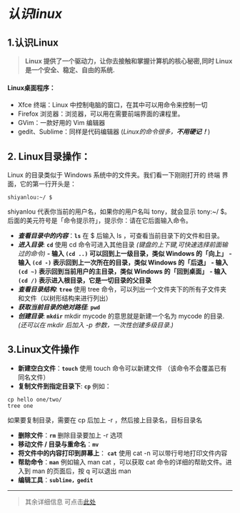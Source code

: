 # *认识linux*
## 1.认识Linux
> **Linux 提供了一个驱动力，让你去接触和掌握计算机的核心秘密,同时 Linux 是一个安全、稳定、自由的系统.**
#### Linux桌面程序：
   - Xfce 终端：Linux 中控制电脑的窗口，在其中可以用命令来控制一切
   - Firefox 浏览器：浏览器，可以用在需要前端界面的课程里。
   - GVim：一款好用的 Vim 编辑器
   - gedit、Sublime：同样是代码编辑器
(*Linux的命令很多，**不用硬记！***)
## 2. Linux目录操作：
Linux 的目录类似于 Windows 系统中的文件夹。我们看一下刚刚打开的 终端 界面，它的第一行开头是：
~~~
shiyanlou:~/ $
~~~
shiyanlou 代表你当前的用户名，如果你的用户名叫 tony，就会显示 tony:~/ $。后面的美元符号是「命令提示符」，提示你：请在它后面输入命令。

-  ***查看目录中的内容***：**`ls`**
在 $ 后输入 ls ，可查看当前目录下的文件和目录。
- ***进入目录***: **`cd`**
使用 cd 命令可进入其他目录
*(键盘的上下键,可快速选择前面输过的命令)*
   **- 输入 `(cd ..)` 可以回到上一级目录，类似 Windows 的「向上」**
   **- 输入 `(cd -)` 表示回到上一次所在的目录，类似 Windows 的「后退」**
   **- 输入 `(cd ~)` 表示回到当前用户的主目录，类似   Windows 的「回到桌面」**
   **- 输入 `(cd /)` 表示进入根目录，它是一切目录的父目录**
- ***查看目录结构***: **`tree`**
使用 tree 命令，可以列出一个文件夹下的所有子文件夹和文件（以树形结构来进行列出）
- ***获取当前目录的绝对路径***: **`pwd`**
- ***创建目录***: **`mkdir`**
mkdir mycode 的意思就是新建一个名为 mycode 的目录.
*(还可以在 mkdir 后加入 -p 参数，一次性创建多级目录.)*
## 3.Linux文件操作
-  **新建空白文件**：**`touch`**
使用 touch 命令可以新建文件
（该命令不会覆盖已有同名文件）
- **复制文件到指定目录下**: **`cp`**
例如：
~~~
cp hello one/two/
tree one
~~~
  如果要复制目录，需要在 cp 后加上 -r ，然后接上目录名，目标目录名
- **删除文件**：**`rm`**
删除目录要加上 -r 选项
- **移动文件 / 目录与重命名**：**`mv`**
- **将文件中的内容打印到屏幕上**： **`cat`**
使用 cat -n 可以带行号地打印文件内容
- **帮助命令**：**`man`**
例如输入 man cat ，可以获取 cat 命令的详细的帮助文件。进入到 man 的页面后，按 q 可以退出 man
- **编辑工具**：**`sublime，gedit`**
---
> 其余详细信息 可点击[此处](https://blog.csdn.net/m0_46422300/article/details/104645072)
